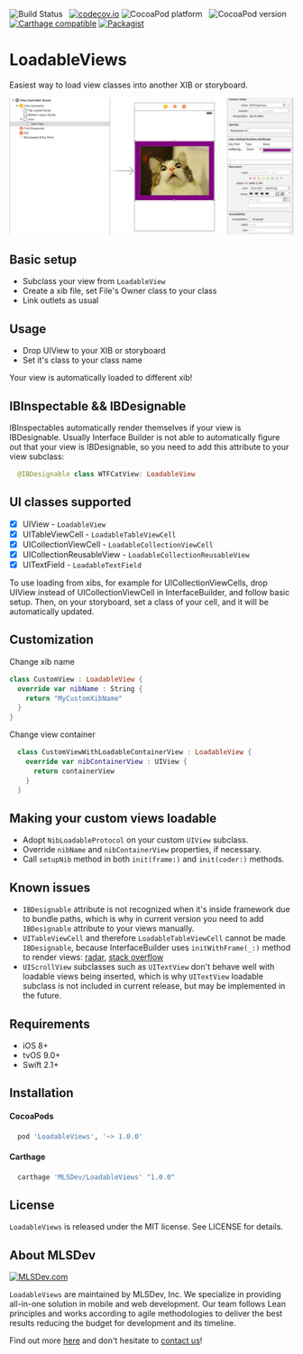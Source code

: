 ![Build Status](https://travis-ci.org/MLSDev/LoadableViews.svg?branch=master) &nbsp;
[![codecov.io](http://codecov.io/github/MLSDev/LoadableViews/coverage.svg?branch=master)](http://codecov.io/github/MLSDev/LoadableViews?branch=master)
![CocoaPod platform](https://cocoapod-badges.herokuapp.com/p/LoadableViews/badge.png) &nbsp;
![CocoaPod version](https://cocoapod-badges.herokuapp.com/v/LoadableViews/badge.png) &nbsp;
[![Carthage compatible](https://img.shields.io/badge/Carthage-compatible-4BC51D.svg?style=flat)](https://github.com/Carthage/Carthage)
[![Packagist](https://img.shields.io/packagist/l/doctrine/orm.svg)]()

# LoadableViews

Easiest way to load view classes into another XIB or storyboard.

![WTFCat](wtf_cat_designable.png)

## Basic setup

* Subclass your view from `LoadableView`
* Create a xib file, set File's Owner class to your class
* Link outlets as usual

## Usage

* Drop UIView to your XIB or storyboard
* Set it's class to your class name

Your view is automatically loaded to different xib!

## IBInspectable && IBDesignable

IBInspectables automatically render themselves if your view is IBDesignable. Usually Interface Builder is not able to automatically figure out that your view is IBDesignable, so you need to add this attribute to your view subclass:

```swift
  @IBDesignable class WTFCatView: LoadableView
```

## UI classes supported

- [x] UIView - `LoadableView`
- [x] UITableViewCell - `LoadableTableViewCell`
- [x] UICollectionViewCell - `LoadableCollectionViewCell`
- [x] UICollectionReusableView - `LoadableCollectionReusableView`
- [x] UITextField - `LoadableTextField`

To use loading from xibs, for example for UICollectionViewCells, drop UIView instead of UICollectionViewCell in InterfaceBuilder, and follow basic setup. Then, on your storyboard, set a class of your cell, and it will be automatically updated.

## Customization

Change xib name

```swift
class CustomView : LoadableView {
  override var nibName : String {
    return "MyCustomXibName"
  }
}
```

Change view container

```swift
  class CustomViewWithLoadableContainerView : LoadableView {
    override var nibContainerView : UIView {
      return containerView
    }
  }
```

## Making your custom views loadable

* Adopt `NibLoadableProtocol` on your custom `UIView` subclass.
* Override `nibName` and `nibContainerView` properties, if necessary.
* Call `setupNib` method in both `init(frame:)` and `init(coder:)` methods.

## Known issues

* `IBDesignable` attribute is not recognized when it's inside framework due to bundle paths, which is why in current version you need to add `IBDesignable` attribute to your views manually.
* `UITableViewCell` and therefore `LoadableTableViewCell` cannot be made `IBDesignable`, because InterfaceBuilder uses `initWithFrame(_:)` method to render views: [radar](http://www.openradar.me/19901337), [stack overflow](http://stackoverflow.com/questions/26197582/is-there-a-way-for-interface-builder-to-render-ibdesignable-views-which-dont-ov)
* `UIScrollView` subclasses such as `UITextView` don't behave well with loadable views being inserted, which is why `UITextView` loadable subclass is not included in current release, but may be implemented in the future.

## Requirements

* iOS 8+
* tvOS 9.0+
* Swift 2.1+

## Installation

#### CocoaPods

```ruby
  pod 'LoadableViews', '~> 1.0.0'
```

#### Carthage

```ruby
  carthage 'MLSDev/LoadableViews' "1.0.0"
```

## License

`LoadableViews` is released under the MIT license. See LICENSE for details.

## About MLSDev

[<img src="https://github.com/MLSDev/development-standards/raw/master/mlsdev-logo.png" alt="MLSDev.com">][mlsdev]

`LoadableViews` are maintained by MLSDev, Inc. We specialize in providing all-in-one solution in mobile and web development. Our team follows Lean principles and works according to agile methodologies to deliver the best results reducing the budget for development and its timeline.

Find out more [here][mlsdev] and don't hesitate to [contact us][contact]!

[mlsdev]: http://mlsdev.com
[contact]: http://mlsdev.com/contact_us
